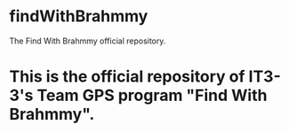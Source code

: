 # findWithBrahmmy
The Find With Brahmmy official repository.

# This is the official repository of IT3-3's Team GPS program "Find With Brahmmy".
